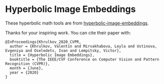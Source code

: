 # Hyperbolic Image Embeddings

These hyperbolic math tools are from [hyperbolic-image-embeddings](https://github.com/leymir/hyperbolic-image-embeddings).

Thanks for your inspiring work. You can cite their paper with:

```
@InProceedings{Khrulkov_2020_CVPR,
  author = {Khrulkov, Valentin and Mirvakhabova, Leyla and Ustinova, Evgeniya and Oseledets, Ivan and Lempitsky, Victor},
  title = {Hyperbolic Image Embeddings},
  booktitle = {The IEEE/CVF Conference on Computer Vision and Pattern Recognition (CVPR)},
  month = {June},
  year = {2020}
}
```